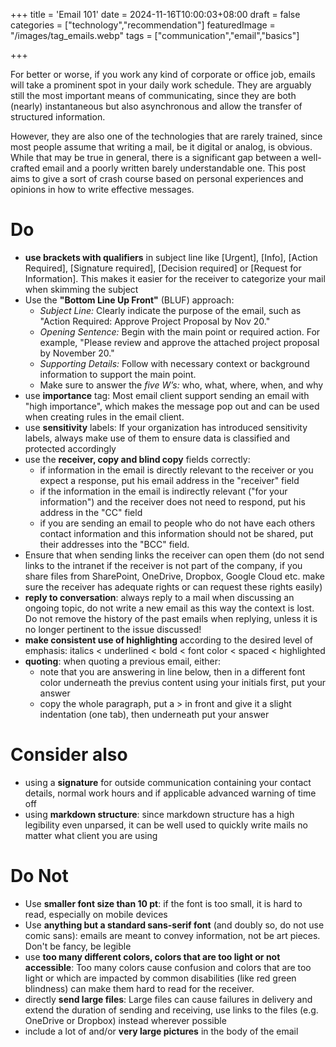 +++
title = 'Email 101'
date = 2024-11-16T10:00:03+08:00
draft = false
categories = ["technology","recommendation"]
featuredImage = "/images/tag_emails.webp"
tags = ["communication","email","basics"]


+++

For better or worse, if you work any kind of corporate or office job, emails will take a prominent spot in your daily work schedule. They are arguably still the most important means of communicating, since they are both (nearly) instantaneous but also asynchronous and allow the transfer of structured information.

However, they are also one of the technologies that are rarely trained, since most people assume that writing a mail, be it digital or analog, is obvious. While that may be true in general, there is a significant gap between a well-crafted email and a poorly written barely understandable one. This post aims to give a sort of crash course based on personal experiences and opinions in how to write effective messages.

# Do 

- **use brackets with qualifiers** in subject line like \[Urgent\], \[Info\], \[Action Required\], \[Signature required\], \[Decision required\] or \[Request for Information\]. This makes it easier for the receiver to categorize your mail when skimming the subject
- Use the **"Bottom Line Up Front"** (BLUF) approach:
  - *Subject Line:* Clearly indicate the purpose of the email, such as "Action Required: Approve Project Proposal by Nov 20."
  - *Opening Sentence:* Begin with the main point or required action. For example, "Please review and approve the attached project proposal by November 20."
  - *Supporting Details:* Follow with necessary context or background information to support the main point.
  - Make sure to answer the *five W’s:* who, what, where, when, and why
- use **importance** tag: Most email client support sending an email with "high importance", which makes the message pop out and can be used when creating rules in the email client.
- use **sensitivity** labels: If your organization has introduced sensitivity labels, always make use of them to ensure data is classified and protected accordingly
- use the **receiver, copy and blind copy** fields correctly:
  - if information in the email is directly relevant to the receiver or you expect a response, put his email address in the "receiver" field
  - if the information in the email is indirectly relevant ("for your information") and the receiver does not need to respond, put his address in the "CC" field
  - if you are sending an email to people who do not have each others contact information and this information should not be shared, put their addresses into the "BCC" field.
- Ensure that when sending links the receiver can open them (do not send links to the intranet if the receiver is not part of the company, if you share files from SharePoint, OneDrive, Dropbox, Google Cloud etc. make sure the receiver has adequate rights or can request these rights easily)
- **reply to conversation**: always reply to a mail when discussing an ongoing topic, do not write a new email as this way the context is lost. Do not remove the history of the past emails when replying, unless it is no longer pertinent to the issue discussed!
- **make consistent use of highlighting** according to the desired level of emphasis: italics < underlined < bold < font color < spaced < highlighted
- **quoting**: when quoting a previous email, either: 
  - note that you are answering in line below, then in a different font color underneath the previus content using your initials first, put your answer 
  - copy the whole paragraph, put a > in front and give it a slight indentation (one tab), then underneath put your answer

# Consider also

- using a **signature** for outside communication containing your contact details, normal work hours and if applicable advanced warning of time off
- using **markdown structure**: since markdown structure has a high legibility even unparsed, it can be well used to quickly write mails no matter what client you are using

# Do Not

- Use **smaller font size than 10 pt**: if the font is too small, it is hard to read, especially on mobile devices
- Use **anything but a standard sans-serif font** (and doubly so, do not use comic sans): emails are meant to convey information, not be art pieces. Don't be fancy, be legible
- use **too many different colors, colors that are too light or not accessible**: Too many colors cause confusion and colors that are too light or which are impacted by common disabilities (like red green blindness) can make them hard to read for the receiver.
- directly **send large files**: Large files can cause failures in delivery and extend the duration of sending and receiving, use links to the files (e.g. OneDrive or Dropbox) instead wherever possible
- include a lot of and/or **very large pictures** in the body of the email
